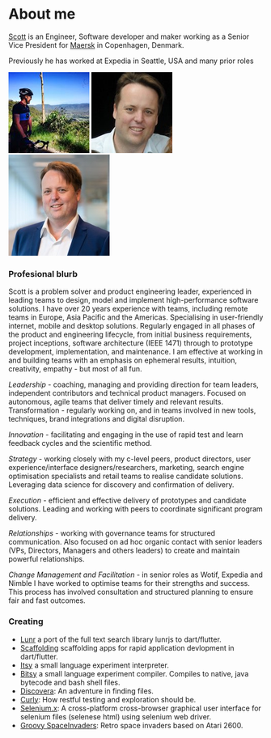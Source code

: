 # About me

[Scott](https://www.linkedin.com/in/scottjhorn) is an Engineer, Software developer and maker working as a Senior Vice President for [Maersk](http://maersk.com) in Copenhagen, Denmark. 

Previously he has worked at Expedia in Seattle, USA and many prior roles 

![Scott on Mt Nebo picture](img/nebo.jpeg "Looking out of Mt Nebo")
![Scott's profile image](img/profile.jpg "Scott's profile image")
![Scott's profile image work](img/scottjhorn.jpeg "Scott's profile image work")
### Profesional blurb

Scott is a problem solver and product engineering leader, experienced in leading teams to design, model and implement high-performance software solutions. I have over 20 years experience with teams, including remote teams in Europe, Asia Pacific and the Americas. Specialising in user-friendly internet, mobile and desktop solutions. Regularly engaged in all phases of the product and engineering lifecycle, from initial business requirements, project inceptions, software architecture (IEEE 1471) through to prototype development, implementation, and maintenance. I am effective at working in and building teams with an emphasis on ephemeral results, intuition, creativity, empathy - but most of all fun.

*Leadership* - coaching, managing and providing direction for team leaders, independent contributors and technical product managers. Focused on autonomous, agile teams that deliver timely and relevant results.
Transformation - regularly working on, and in teams involved in new tools, techniques, brand integrations and digital disruption.

*Innovation* - facilitating and engaging in the use of rapid test and learn feedback cycles and the scientific method.

*Strategy* - working closely with my c-level peers, product directors, user experience/interface designers/researchers, marketing, search engine optimisation specialists and retail teams to realise candidate solutions. Leveraging data science for discovery and confirmation of delivery.

*Execution* - efficient and effective delivery of prototypes and candidate solutions. Leading and working with peers to coordinate significant program delivery.

*Relationships* - working with governance teams for structured communication. Also focused on ad hoc organic contact with senior leaders (VPs, Directors, Managers and others leaders) to create and maintain powerful relationships.

*Change Management and Facilitation* - in senior roles as Wotif, Expedia and Nimble I have worked to optimise teams for their strengths and success. This process has involved consultation and structured planning to ensure fair and fast outcomes.


### Creating

* [Lunr](https://lunr.hornmicro.com) a port of the full text search library lunrjs to dart/flutter.
* [Scaffolding](https://scaffoldinghub.dev/) scaffolding apps for rapid application devlopment in dart/flutter.
* [Itsy](https://github.com/sjhorn/itsy-lang) a small language experiment interpreter.
* [Bitsy](https://github.com/sjhorn/bitsy-lang) a small language experiment compiler. Compiles to native, java bytecode and bash shell files.
* [Discovera](https://github.com/sjhorn/discovera): An adventure in finding files.
* [Curly](https://github.com/sjhorn/curly): How restful testing and exploration should be.
* [Selenium.x](https://github.com/sjhorn/selenium.x): A cross-platform cross-browser graphical user interface for selenium files (selenese html) using selenium web driver.
* [Groovy SpaceInvaders](https://github.com/sjhorn/SpaceInvaders): Retro space invaders based on Atari 2600.                        



